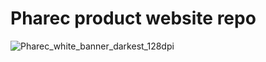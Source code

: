 # Pharec product website repo

![Pharec_white_banner_darkest_128dpi](https://user-images.githubusercontent.com/55042380/202905339-962defbc-4394-49aa-8cc6-1385a3212521.png)
